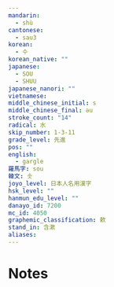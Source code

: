 ```yaml
---
mandarin:
  - shù
cantonese:
  - sau3
korean:
  - 수
korean_native: ""
japanese:
  - SOU
  - SHUU
japanese_nanori: ""
vietnamese:
middle_chinese_initial: s
middle_chinese_final: əu
stroke_count: "14"
radical: 水
skip_number: 1-3-11
grade_level: 先進
pos: ""
english:
  - gargle
羅馬字: sou
韓文: 솟
joyo_level: 日本人名用漢字
hsk_level: ""
hanmun_edu_level: ""
danayo_id: 7200
mc_id: 4050
graphemic_classification: 欶
stand_in: 含漱
aliases:
---
```


# Notes
